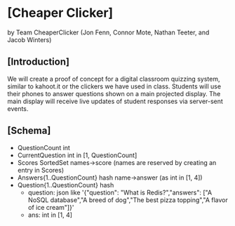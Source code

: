 # [Cheaper Clicker]
by Team CheaperClicker (Jon Fenn, Connor Mote, Nathan Teeter, and Jacob Winters)

## [Introduction]
We will create a proof of concept for a digital classroom quizzing system, similar to kahoot.it or the clickers we have used in class. Students will use their phones to answer questions shown on a main projected display. The main display will receive live updates of student responses via server-sent events.

## [Schema]
- QuestionCount int
- CurrentQuestion int in \[1, QuestionCount]
- Scores SortedSet names->score (names are reserved by creating an entry in Scores)
- Answers{1..QuestionCount} hash name->answer (as int in \[1, 4])
- Question{1..QuestionCount} hash
  - question: json like '{"question": "What is Redis?","answers": \["A NoSQL database","A breed of dog","The best pizza topping","A flavor of ice cream"]}'
  - ans: int in \[1, 4]
